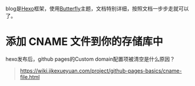 blog是[Hexo](https://hexo.io/)框架，使用[Butterfly](https://butterfly.js.org/)主题，文档特别详细，按照文档一步步走就可以了。

# 添加 CNAME 文件到你的存储库中
hexo发布后，github pages的Custom domain配置项被清空是什么原因？
> https://wiki.jikexueyuan.com/project/github-pages-basics/cname-file.html
